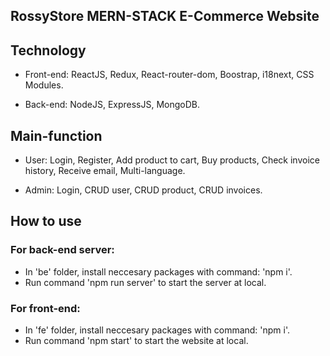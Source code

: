 ## RossyStore MERN-STACK E-Commerce Website

## Technology

- Front-end: ReactJS, Redux, React-router-dom, Boostrap, i18next, CSS Modules.

- Back-end: NodeJS, ExpressJS, MongoDB.

## Main-function

- User: Login, Register, Add product to cart, Buy products, Check invoice history, Receive email, Multi-language.

- Admin: Login, CRUD user, CRUD product, CRUD invoices.

## How to use

### For back-end server:

- In 'be' folder, install neccesary packages with command: 'npm i'.
- Run command 'npm run server' to start the server at local.

### For front-end:

- In 'fe' folder, install neccesary packages with command: 'npm i'.
- Run command 'npm start' to start the website at local.
